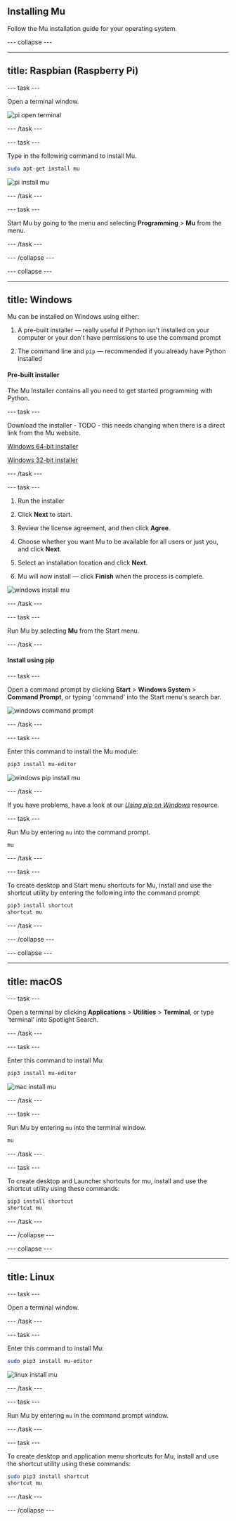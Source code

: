 ## Installing Mu

Follow the Mu installation guide for your operating system.

--- collapse ---

---
title: Raspbian (Raspberry Pi)
---

--- task ---

Open a terminal window.

![pi open terminal](images/pi-open-terminal.PNG)

--- /task ---

--- task ---

Type in the following command to install Mu.

```bash
sudo apt-get install mu
``` 

![pi install mu](images/pi_install_mu.gif)

--- /task ---

--- task ---

Start Mu by going to the menu and selecting **Programming** > **Mu** from the menu.

--- /task ---

--- /collapse ---

--- collapse ---

---
title: Windows
---

Mu can be installed on Windows using either:

1. A pre-built installer — really useful if Python isn't installed on your computer or your don't have permissions to use the command prompt

2. The command line and `pip` — recommended if you already have Python installed

#### Pre-built installer

The Mu Installer contains all you need to get started programming with Python.

--- task ---

Download the installer - TODO - this needs changing when there is a direct link from the Mu website.

[Windows 64-bit installer](https://s3-eu-west-2.amazonaws.com/mu-builds/windows/mu_2018-03-16_18_52_master_9b119d5_64bit.exe)

[Windows 32-bit installer](https://s3-eu-west-2.amazonaws.com/mu-builds/windows/mu_2018-03-16_18_56_master_9b119d5_32bit.exe)

--- /task ---

--- task ---

1. Run the installer

1. Click **Next** to start.

1. Review the license agreement, and then click **Agree**.

1. Choose whether you want Mu to be available for all users or just you, and click **Next**.

1. Select an installation location and click **Next**.

1. Mu will now install — click **Finish** when the process is complete.

![windows install mu](images/windows_mu_installer.gif)

--- /task ---

--- task ---

Run Mu by selecting **Mu** from the Start menu.

--- /task ---

#### Install using pip

--- task ---

Open a command prompt by clicking **Start** > **Windows System** > **Command Prompt**, or typing 'command' into the Start menu's search bar.

![windows command prompt](images/windows_command_prompt_app.PNG)

--- /task ---

--- task ---

Enter this command to install the Mu module:

```bash
pip3 install mu-editor
```

![windows pip install mu](images/windows_install_mu.gif)

--- /task ---

If you have problems, have a look at our [_Using pip on Windows_](https://projects.raspberrypi.org/en/projects/using-pip-on-windows) resource.

--- task ---

Run Mu by entering `mu` into the command prompt.

```bash
mu
```

--- /task ---

--- task ---

To create desktop and Start menu shortcuts for Mu, install and use the shortcut utility by entering the following into the command prompt:

```bash
pip3 install shortcut
shortcut mu
```

--- /task ---

--- /collapse ---

--- collapse ---

---
title: macOS
---

--- task ---

Open a terminal by clicking **Applications** > **Utilities** > **Terminal**, or type 'terminal' into Spotlight Search.

--- /task ---

--- task ---

Enter this command to install Mu:

```bash
pip3 install mu-editor
```

![mac install mu](images/mac_install_mu.gif)

--- /task ---

--- task ---

Run Mu by entering `mu` into the terminal window.

```bash
mu
```

--- /task ---

--- task ---

To create desktop and Launcher shortcuts for mu, install and use the shortcut utility using these commands:

```bash
pip3 install shortcut
shortcut mu
```

--- /task ---

--- /collapse ---

--- collapse ---

---
title: Linux
---

--- task ---

Open a terminal window.

--- /task ---

--- task ---

Enter this command to install Mu:

```bash
sudo pip3 install mu-editor
```

![linux install mu](images/linux_install_mu.gif)

--- /task ---

--- task ---

Run Mu by entering `mu` in the command prompt window.

--- /task ---

--- task ---

To create desktop and application menu shortcuts for Mu, install and use the shortcut utility using these commands:

```bash
sudo pip3 install shortcut
shortcut mu
```

--- /task ---

--- /collapse ---
